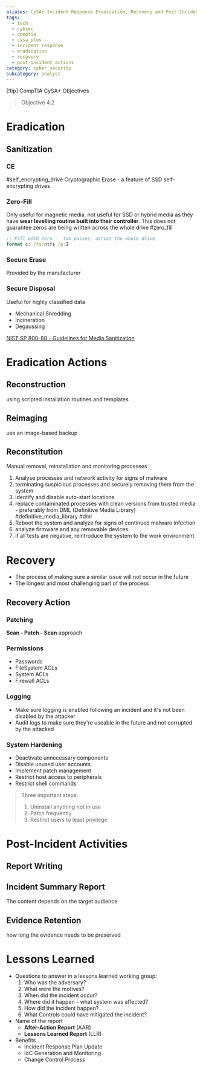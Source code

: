 ```yaml
---
aliases: CySA+ Incident Response Eradication, Recovery and Post-Incident Actions
tags:
  - tech
  - cybsec
  - comptia
  - cysa_plus
  - incident_response
  - eradication
  - recovery
  - post-incident_actions
category: cyber_security
subcategory: analyst
---
```

[!tip] CompTIA CySA+ Objectives
> Objective 4.2
# Eradication
## Sanitization
### CE 
#self_encrypting_drive
Cryptographic Erase - a feature of SSD self-encrypting drives
### Zero-Fill
Only useful for magnetic media. not useful for SSD or hybrid media as they have **wear levelling routine built into their controller**. This does not guarantee zeros are being written across the whole drive 
#zero_fill
```cmd
:: Fill with zero -  two passes, across the whole drive
format c: /fs:ntfs /p:2
```
### Secure Erase
Provided by the manufacturer
### Secure Disposal
Useful for highly classified data
- Mechanical Shredding
- Incineration
- Degaussing

[NIST SP 800-88 - Guidelines for Media Sanitization](https://csrc.nist.gov/pubs/sp/800/88/r1/final)

# Eradication Actions
## Reconstruction
using scripted installation routines and templates
## Reimaging
use an image-based backup
## Reconstitution
Manual removal, reinstallation and monitoring processes
1. Analyse processes and network activity for signs of malware
2. terminating suspicious processes and securely removing them from the system
3. identify and disable auto-start locations
4. replace contaminated processes with clean versions from trusted media - preferably from DML (Definitive Media Library) #definitive_media_library #dml 
5. Reboot the system and analyze for signs of continued malware infection
6. analyze firmware and any removable devices
7. if all tests are negative, reintroduce the system to the work environment

# Recovery
- The process of making sure a similar issue will not occur in the future
- The longest and most challenging part of the process
## Recovery Action
### Patching
**Scan - Patch - Scan** approach
### Permissions
- Passwords
- FileSystem ACLs
- System ACLs
- Firewall ACLs
### Logging
- Make sure logging is enabled following an incident and it's not been disabled by the attacker
- Audit logs to make sure they're useable in the future and not corrupted by the attacked
### System Hardening
- Deactivate unnecessary components
- Disable unused user accounts
- Implement patch management
- Restrict host access to peripherals
- Restrict shell commands

> Three important steps:
> 1. Uninstall anything not in use
> 2. Patch frequently
> 3. Restrict users to least privilege

# Post-Incident Activities
## Report Writing

## Incident Summary Report
The content depends on the target audience
## Evidence Retention
how long the evidence needs to be preserved

# Lessons Learned
- Questions to answer in a lessons learned working group:
	1. Who was the adversary?
	2. What were the motives?
	3. When did the incident occur?
	4. Where did it happen - what system was affected?
	5. How did the incident happen?
	6. What Controls could have mitigated the incident?
- Name of the report
	- **After-Action Report** (AAR)
	- **Lessons Learned Report** (LLR)
- Benefits
	- Incident Response Plan Update
	- IoC Generation and Monitoring
	- Change Control Process